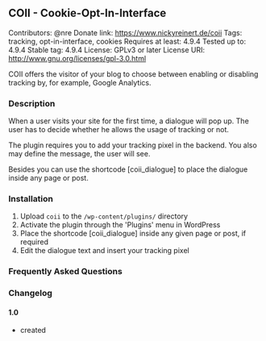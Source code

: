 

## COII - Cookie-Opt-In-Interface

Contributors: @nre
Donate link: https://www.nickyreinert.de/coii
Tags: tracking, opt-in-interface, cookies
Requires at least: 4.9.4
Tested up to: 4.9.4
Stable tag: 4.9.4
License: GPLv3 or later
License URI: http://www.gnu.org/licenses/gpl-3.0.html

COII offers the visitor of your blog to choose between enabling or disabling tracking by, for example, Google Analytics.

### Description

When a user visits your site for the first time, a dialogue will pop up. The user has to decide whether he allows the usage of tracking or not.

The plugin requires you to add your tracking pixel in the backend. You also may define the message, the user will see.

Besides you can use the shortcode [coii_dialogue] to place the dialogue inside any page or post.

### Installation

1. Upload `coii` to the `/wp-content/plugins/` directory
2. Activate the plugin through the 'Plugins' menu in WordPress
3. Place the shortcode [coii_dialogue] inside any given page or post, if required
4. Edit the dialogue text and insert your tracking pixel

### Frequently Asked Questions

### Changelog

#### 1.0 
* created

